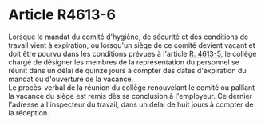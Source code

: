# Article R4613-6

  
Lorsque le mandat du comité d'hygiène, de sécurité et des conditions de travail vient à expiration, ou lorsqu'un siège de ce comité devient vacant et doit être pourvu dans les conditions prévues à l'article [R. 4613-5][1], le collège chargé de désigner les membres de la représentation du personnel se réunit dans un délai de quinze jours à compter des dates d'expiration du mandat ou d'ouverture de la vacance.   
Le procès-verbal de la réunion du collège renouvelant le comité ou palliant la vacance du siège est remis dès sa conclusion à l'employeur. Ce dernier l'adresse à l'inspecteur du travail, dans un délai de huit jours à compter de la réception.

 [1]: /affichCodeArticle.do?cidTexte=LEGITEXT000006072050&idArticle=LEGIARTI000018492583&dateTexte=&categorieLien=cid